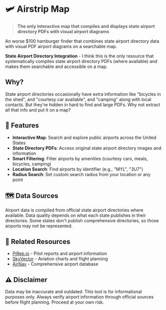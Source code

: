# 🛩️ Airstrip Map

> **The only interactive map that compiles and displays state airport directory PDFs with visual airport diagrams**

An worse $100 hamburger finder that combines state airport directory data with visual PDF airport diagrams on a searchable map.

**State Airport Directory Integration** - I think this is the only resource that systematically compiles state airport directory PDFs (where available) and makes them searchable and accessible on a map.

## Why?
State airport directories occasionally have extra information like "bicycles in the shed", and "courtesy car available", and "camping" along with local contacts. But they're hidden in hard to find and large PDFs. Why not extract all that info and put it on a map?

## 🎯 Features

- **Interactive Map**: Search and explore public airports across the United States
- **State Directory PDFs**: Access original state airport directory images and information
- **Smart Filtering**: Filter airports by amenities (courtesy cars, meals, bicycles, camping)
- **Location Search**: Find airports by identifier (e.g., "MYL", "3U7") 
- **Radius Search**: Set custom search radius from your location or any point

## 🗺️ Data Sources

Airport data is compiled from official state airport directories where available. Data quality depends on what each state publishes in their directories. Some states don't publish comprehensive directories, so those airports may not be represented.

## 🔗 Related Resources

- [PiRep.io](https://pirep.io) - Pilot reports and airport information
- [SkyVector](https://skyvector.com) - Aviation charts and flight planning
- [AirNav](https://airnav.com) - Comprehensive airport database

## ⚠️ Disclaimer

Data may be inaccurate and outdated. This tool is for informational purposes only. Always verify airport information through official sources before flight planning. Proceed at your own risk.

